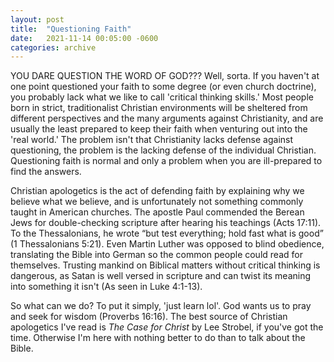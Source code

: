 ```yaml
---
layout: post
title:  "Questioning Faith"
date:   2021-11-14 00:05:00 -0600
categories: archive
---
```


YOU DARE QUESTION THE WORD OF GOD??? Well, sorta.
If you haven't at one point questioned your faith to some degree (or even church doctrine), you probably lack what we like to call 'critical thinking skills.'
Most people born in strict, traditionalist Christian environments will be sheltered from different perspectives and the many arguments against Christianity, and are usually the least prepared to keep their faith when venturing out into the 'real world.'
The problem isn't that Christianity lacks defense against questioning, the problem is the lacking defense of the individual Christian.
Questioning faith is normal and only a problem when you are ill-prepared to find the answers.

Christian apologetics is the act of defending faith by explaining why we believe what we believe, and is unfortunately not something commonly taught in American churches.
The apostle Paul commended the Berean Jews for double-checking scripture after hearing his teachings (Acts 17:11).
To the Thessalonians, he wrote “but test everything; hold fast what is good” (1 Thessalonians 5:21).
Even Martin Luther was opposed to blind obedience, translating the Bible into German so the common people could read for themselves.
Trusting mankind on Biblical matters without critical thinking is dangerous, as Satan is well versed in scripture and can twist its meaning into something it isn't (As seen in Luke 4:1-13).

So what can we do? To put it simply, 'just learn lol'.
God wants us to pray and seek for wisdom (Proverbs 16:16).
The best source of Christian apologetics I've read is *The Case for Christ* by Lee Strobel, if you've got the time.
Otherwise I'm here with nothing better to do than to talk about the Bible.
